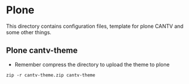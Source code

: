 Plone
======

This directory contains configuration files, template for plone CANTV and some other things.

Plone cantv-theme
------------------

- Remember compress the directory to upload the theme to plone

```
zip -r cantv-theme.zip cantv-theme
```
